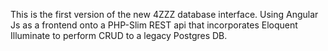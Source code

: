 This is the first version of the new 4ZZZ database interface. Using Angular Js as a frontend onto a PHP-Slim REST api that incorporates Eloquent Illuminate to perform CRUD to a legacy Postgres DB.
